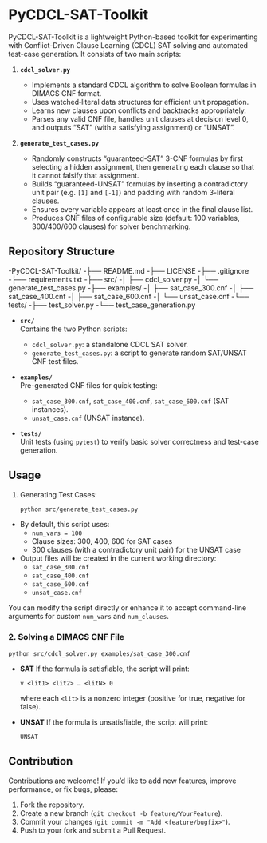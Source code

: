# PyCDCL-SAT-Toolkit

PyCDCL-SAT-Toolkit is a lightweight Python-based toolkit for experimenting with Conflict-Driven Clause Learning (CDCL) SAT solving and automated test-case generation. It consists of two main scripts:

1. **`cdcl_solver.py`**  
   - Implements a standard CDCL algorithm to solve Boolean formulas in DIMACS CNF format.  
   - Uses watched‐literal data structures for efficient unit propagation.  
   - Learns new clauses upon conflicts and backtracks appropriately.  
   - Parses any valid CNF file, handles unit clauses at decision level 0, and outputs “SAT” (with a satisfying assignment) or “UNSAT”.

2. **`generate_test_cases.py`**  
   - Randomly constructs “guaranteed-SAT” 3-CNF formulas by first selecting a hidden assignment, then generating each clause so that it cannot falsify that assignment.  
   - Builds “guaranteed-UNSAT” formulas by inserting a contradictory unit pair (e.g. `[1]` and `[-1]`) and padding with random 3-literal clauses.  
   - Ensures every variable appears at least once in the final clause list.  
   - Produces CNF files of configurable size (default: 100 variables, 300/400/600 clauses) for solver benchmarking.

## Repository Structure

-PyCDCL-SAT-Toolkit/
 -├── README.md
 -├── LICENSE
 -├── .gitignore
 -├── requirements.txt
 -├── src/
 -│   ├── cdcl_solver.py
 -│   └── generate_test_cases.py
 -├── examples/
 -│   ├── sat_case_300.cnf
 -│   ├── sat_case_400.cnf
 -│   ├── sat_case_600.cnf
 -│   └── unsat_case.cnf
 -└── tests/
 -├── test_solver.py
 -└── test_case_generation.py

- **`src/`**  
  Contains the two Python scripts:  
  - `cdcl_solver.py`: a standalone CDCL SAT solver.  
  - `generate_test_cases.py`: a script to generate random SAT/UNSAT CNF test files.

- **`examples/`**  
  Pre-generated CNF files for quick testing:  
  - `sat_case_300.cnf`, `sat_case_400.cnf`, `sat_case_600.cnf` (SAT instances).  
  - `unsat_case.cnf` (UNSAT instance).

- **`tests/`**  
  Unit tests (using `pytest`) to verify basic solver correctness and test-case generation.

## Usage

1. Generating Test Cases:

   ```bash
   python src/generate_test_cases.py
   ```

- By default, this script uses:
  - `num_vars = 100`
  - Clause sizes: 300, 400, 600 for SAT cases
  - 300 clauses (with a contradictory unit pair) for the UNSAT case
- Output files will be created in the current working directory:
  - `sat_case_300.cnf`
  - `sat_case_400.cnf`
  - `sat_case_600.cnf`
  - `unsat_case.cnf`

You can modify the script directly or enhance it to accept command-line arguments for custom `num_vars` and `num_clauses`.

### 2. Solving a DIMACS CNF File

```
python src/cdcl_solver.py examples/sat_case_300.cnf
```

- **SAT**
  If the formula is satisfiable, the script will print:

  ```
  v <lit1> <lit2> … <litN> 0
  ```

  where each `<lit>` is a nonzero integer (positive for true, negative for false).

- **UNSAT**
  If the formula is unsatisfiable, the script will print:

  ```
  UNSAT
  ```

## Contribution

Contributions are welcome! If you’d like to add new features, improve performance, or fix bugs, please:

1. Fork the repository.
2. Create a new branch (`git checkout -b feature/YourFeature`).
3. Commit your changes (`git commit -m "Add <feature/bugfix>"`).
4. Push to your fork and submit a Pull Request.
